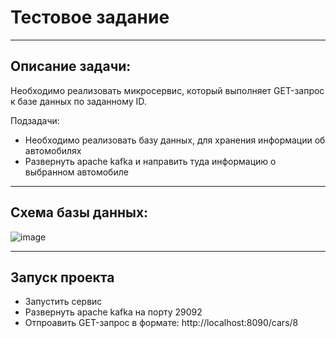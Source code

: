 # Тестовое задание
_____

## Описание задачи:
Необходимо реализовать микросервис, который выполняет GET-запрос к базе данных по заданному ID.

Подзадачи:
* Необходимо реализовать базу данных, для хранения информации об автомобилях
* Развернуть apache kafka и направить туда информацию о выбранном автомобиле

_____

## Схема базы данных:
![image](https://user-images.githubusercontent.com/76054847/218891694-36fbe693-d2af-47de-978d-a7b83217e6c8.png)

_____

## Запуск проекта

* Запустить сервис
* Развернуть apache kafka на порту 29092
* Отпроавить GET-запрос в формате: http://localhost:8090/cars/8
